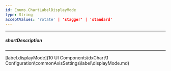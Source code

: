 ```yaml
---
id: Enums.ChartLabelDisplayMode
type: String
acceptValues: 'rotate' | 'stagger' | 'standard'
---
```

---
##### shortDescription
<!-- Description goes here -->

---
<!-- Description goes here -->
[label.displayMode](10 UI Components\dxChart\1 Configuration\commonAxisSettings\label\displayMode.md)